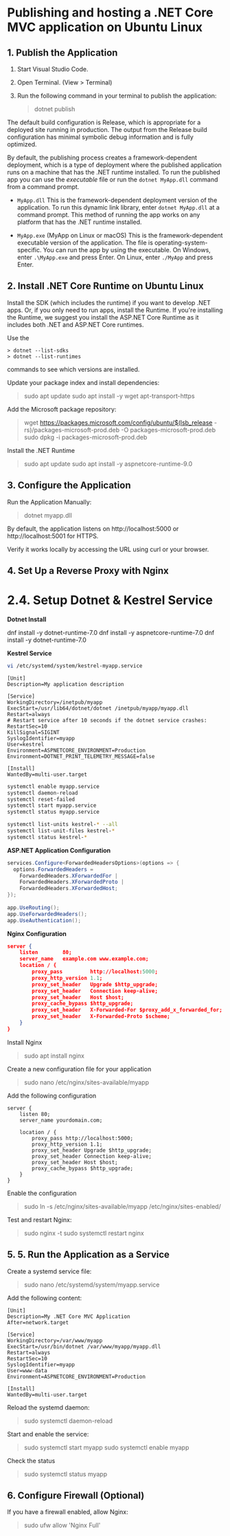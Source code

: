 # Publishing and hosting a .NET Core MVC application on Ubuntu Linux

## 1. Publish the Application

1. Start Visual Studio Code. 
2. Open Terminal. (View > Terminal)
3. Run the following command in your terminal to publish the application:

    > dotnet publish

The default build configuration is Release, which is appropriate for a deployed site running in production. The output from the Release build configuration has minimal symbolic debug information and is fully optimized.

By default, the publishing process creates a framework-dependent deployment, which is a type of deployment where the published application runs on a machine that has the .NET runtime installed. To run the published app you can use the *executable* file or run the `dotnet MyApp.dll` command from a command prompt.

* `MyApp.dll` This is the framework-dependent deployment version of the application. To run this dynamic link library, enter `dotnet MyApp.dll` at a command prompt. This method of running the app works on any platform that has the .NET runtime installed.

* `MyApp.exe` (MyApp on Linux or macOS) This is the framework-dependent executable version of the application. The file is operating-system-specific. You can run the app by using the executable. On Windows, enter `.\MyApp.exe` and press Enter. On Linux, enter `./MyApp` and press Enter.

## 2. Install .NET Core Runtime on Ubuntu Linux

Install the SDK (which includes the runtime) if you want to develop .NET apps. Or, if you only need to run apps, install the Runtime. If you're installing the Runtime, we suggest you install the ASP.NET Core Runtime as it includes both .NET and ASP.NET Core runtimes.

Use the

    > dotnet --list-sdks 
    > dotnet --list-runtimes 

commands to see which versions are installed.

Update your package index and install dependencies:

> sudo apt update
> sudo apt install -y wget apt-transport-https

Add the Microsoft package repository:

> wget https://packages.microsoft.com/config/ubuntu/$(lsb_release -rs)/packages-microsoft-prod.deb -O packages-microsoft-prod.deb
> sudo dpkg -i packages-microsoft-prod.deb

Install the .NET Runtime

> sudo apt update
> sudo apt install -y aspnetcore-runtime-9.0

## 3. Configure the Application

Run the Application Manually:

> dotnet myapp.dll

By default, the application listens on http://localhost:5000 or http://localhost:5001 for HTTPS.  

Verify it works locally by accessing the URL using curl or your browser.

## 4. Set Up a Reverse Proxy with Nginx




# 2.4. Setup Dotnet & Kestrel Service

**Dotnet Install**

dnf install -y dotnet-runtime-7.0
dnf install -y aspnetcore-runtime-7.0
dnf install -y dotnet-runtime-7.0

**Kestrel Service**

```bash
vi /etc/systemd/system/kestrel-myapp.service
```

```
[Unit]
Description=My application description
 
[Service]
WorkingDirectory=/inetpub/myapp
ExecStart=/usr/lib64/dotnet/dotnet /inetpub/myapp/myapp.dll
Restart=always
# Restart service after 10 seconds if the dotnet service crashes:
RestartSec=10
KillSignal=SIGINT
SyslogIdentifier=myapp
User=kestrel
Environment=ASPNETCORE_ENVIRONMENT=Production
Environment=DOTNET_PRINT_TELEMETRY_MESSAGE=false
 
[Install]
WantedBy=multi-user.target
```

```bash
systemctl enable myapp.service
systemctl daemon-reload
systemctl reset-failed
systemctl start myapp.service
systemctl status myapp.service

systemctl list-units kestrel-* --all
systemctl list-unit-files kestrel-*
systemctl status kestrel-*
```

**ASP.NET Application Configuration**

```csharp
services.Configure<ForwardedHeadersOptions>(options => {
  options.ForwardedHeaders = 
    ForwardedHeaders.XForwardedFor | 
    ForwardedHeaders.XForwardedProto | 
    ForwardedHeaders.XForwardedHost;
});
  
app.UseRouting(); 
app.UseForwardedHeaders(); 
app.UseAuthentication();
```

**Nginx Configuration**

```json
server {
    listen        80;
    server_name   example.com www.example.com;
    location / {
        proxy_pass         http://localhost:5000;
        proxy_http_version 1.1;
        proxy_set_header   Upgrade $http_upgrade;
        proxy_set_header   Connection keep-alive;
        proxy_set_header   Host $host;
        proxy_cache_bypass $http_upgrade;
        proxy_set_header   X-Forwarded-For $proxy_add_x_forwarded_for;
        proxy_set_header   X-Forwarded-Proto $scheme;
    }
}
```




Install Nginx

> sudo apt install nginx

Create a new configuration file for your application

> sudo nano /etc/nginx/sites-available/myapp

Add the following configuration

```text
server {
    listen 80;
    server_name yourdomain.com;

    location / {
        proxy_pass http://localhost:5000;
        proxy_http_version 1.1;
        proxy_set_header Upgrade $http_upgrade;
        proxy_set_header Connection keep-alive;
        proxy_set_header Host $host;
        proxy_cache_bypass $http_upgrade;
    }
}
```

Enable the configuration

> sudo ln -s /etc/nginx/sites-available/myapp /etc/nginx/sites-enabled/

Test and restart Nginx:

> sudo nginx -t
> sudo systemctl restart nginx

## 5. 5. Run the Application as a Service

Create a systemd service file:

> sudo nano /etc/systemd/system/myapp.service

Add the following content:

```text
[Unit]
Description=My .NET Core MVC Application
After=network.target

[Service]
WorkingDirectory=/var/www/myapp
ExecStart=/usr/bin/dotnet /var/www/myapp/myapp.dll
Restart=always
RestartSec=10
SyslogIdentifier=myapp
User=www-data
Environment=ASPNETCORE_ENVIRONMENT=Production

[Install]
WantedBy=multi-user.target

```

Reload the systemd daemon:

> sudo systemctl daemon-reload

Start and enable the service:

> sudo systemctl start myapp
> sudo systemctl enable myapp

Check the status

> sudo systemctl status myapp

## 6. Configure Firewall (Optional)

If you have a firewall enabled, allow Nginx:

> sudo ufw allow 'Nginx Full'



